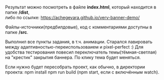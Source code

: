 Результат можно посмотреть в файле <b>index.html</b>, который находится в папке <b>/dist</b>,<br>
либо по ссылке: https://achegevara.github.io/verv-banner-demo/

Файлы-источники(предбилдовые), код с комментариями доступны в папке <b>/src</b>.

Выполнил все пункты задания, в т.ч. анимации.
Старался лавировать между адаптивностью-переиспользоваием и pixel-perfect :)
Для удобства тестирования повесил переключатель темы(тёмная-светлая) на "крестик" закрытия баннера. По клику тема будет меняться.

Если нужно будет пересобрать проект, как обычно, в директории проекта:
npm install
npm run build (npm start, если с включённым watch).